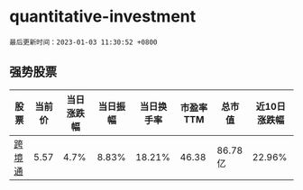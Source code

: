 # quantitative-investment

`最后更新时间：2023-01-03 11:30:52 +0800`

## 强势股票

|股票|当前价|当日涨跌幅|当日振幅|当日换手率|市盈率TTM|总市值|近10日涨跌幅|
|----|----|----|----|----|----|----|----|
|[跨境通](https://xueqiu.com/S/SZ002640)|5.57|4.7%|8.83%|18.21%|46.38|86.78亿|22.96%|
